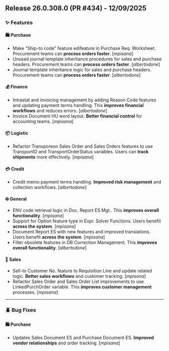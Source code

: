 ## Release 26.0.308.0 (PR #434) - 12/09/2025
### ✨ Features

#### 🛍️ Purchase
  * Make "Ship-to code" feature edifeature in Purchase Req. Worksheet. Procurement teams can **process orders faster**. [*mpisana*]
  * Unused journal template inheritance procedures for sales and purchase headers. Procurement teams can **process orders faster**. [*albertodone*]
  * Journal template inheritance logic for sales and purchase headers. Procurement teams can **process orders faster**. [*albertodone*]

#### 💰 Finance
  * Intrastat and invoicing management by adding Reason Code features and updating payment terms handling. This **improves financial workflows** and reduces errors. [*albertodone*]
  * Invoice Document HU word layout. **Better financial control** for accounting teams. [*mpisana*]

#### 📦 Logistic
  * Refactor Transporeon Sales Order and Sales Orders features to use TransportID and TransportOrderStatus variables. Users can **track shipments** more effectively. [*mpisana*]

#### 💳 Credit
  * Credit memo payment terms handling. **Improved risk management** and collection workflows. [*albertodone*]

#### 🌐 General
  * ENV code retrieval logic in Doc. Report ES Mgt.. This **improves overall functionality**. [*mpisana*]
  * Support for Option feature type in Expr. Solver Functions. Users benefit **across the system**. [*mpisana*]
  * Document Report ES with new features and improved translations. Users benefit **across the system**. [*mpisana*]
  * Filter obsolete features in DB Correction Management. This **improves overall functionality**. [*albertodone*]

#### 🛒 Sales
  * Sell-to Customer No. feature to Requisition Line and update related logic. **Better sales workflows** and customer tracking. [*mpisana*]
  * Refactor Sales Order and Sales Order List improvements to use LinkedPurchOrder variable. This **improves customer management** processes. [*mpisana*]

---
### 🪲 Bug Fixes

#### 🛍️ Purchase
  * Updates Sales Document ES and  Purchase Document ES. **Improved vendor relationships** and order tracking. [*mpisana*]

